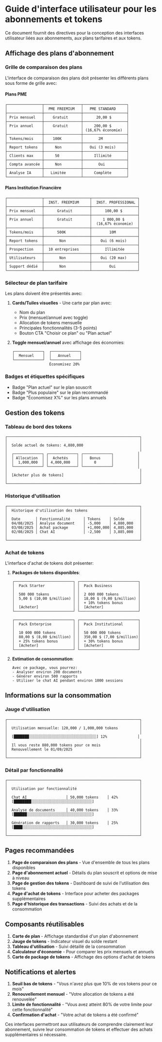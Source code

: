 # Guide d'interface utilisateur pour les abonnements et tokens

Ce document fournit des directives pour la conception des interfaces utilisateur liées aux abonnements, aux plans tarifaires et aux tokens.

## Affichage des plans d'abonnement

### Grille de comparaison des plans

L'interface de comparaison des plans doit présenter les différents plans sous forme de grille avec:

#### Plans PME

```
┌────────────────┬─────────────────┬────────────────────┐
│                │  PME FREEMIUM   │   PME STANDARD     │
├────────────────┼─────────────────┼────────────────────┤
│ Prix mensuel   │    Gratuit      │      20,00 $       │
├────────────────┼─────────────────┼────────────────────┤
│ Prix annuel    │    Gratuit      │     200,00 $       │
│                │                 │ (16,67% économie)  │
├────────────────┼─────────────────┼────────────────────┤
│ Tokens/mois    │    100K         │       2M           │
├────────────────┼─────────────────┼────────────────────┤
│ Report tokens  │     Non         │   Oui (3 mois)     │
├────────────────┼─────────────────┼────────────────────┤
│ Clients max    │     50          │     Illimité       │
├────────────────┼─────────────────┼────────────────────┤
│ Compta avancée │     Non         │       Oui          │
├────────────────┼─────────────────┼────────────────────┤
│ Analyse IA     │   Limitée       │     Complète       │
└────────────────┴─────────────────┴────────────────────┘
```

#### Plans Institution Financière

```
┌────────────────┬─────────────────────┬─────────────────────┐
│                │  INST. FREEMIUM     │  INST. PROFESSIONAL │
├────────────────┼─────────────────────┼─────────────────────┤
│ Prix mensuel   │      Gratuit        │      100,00 $       │
├────────────────┼─────────────────────┼─────────────────────┤
│ Prix annuel    │      Gratuit        │     1 000,00 $      │
│                │                     │  (16,67% économie)  │
├────────────────┼─────────────────────┼─────────────────────┤
│ Tokens/mois    │      500K           │        10M          │
├────────────────┼─────────────────────┼─────────────────────┤
│ Report tokens  │       Non           │    Oui (6 mois)     │
├────────────────┼─────────────────────┼─────────────────────┤
│ Prospection    │  10 entreprises     │      Illimitée      │
├────────────────┼─────────────────────┼─────────────────────┤
│ Utilisateurs   │       Non           │    Oui (20 max)     │
├────────────────┼─────────────────────┼─────────────────────┤
│ Support dédié  │       Non           │        Oui          │
└────────────────┴─────────────────────┴─────────────────────┘
```

### Sélecteur de plan tarifaire

Les plans doivent être présentés avec:

1. **Cards/Tuiles visuelles** - Une carte par plan avec:
   - Nom du plan
   - Prix (mensuel/annuel avec toggle)
   - Allocation de tokens mensuelle
   - Principales fonctionnalités (3-5 points)
   - Bouton CTA "Choisir ce plan" ou "Plan actuel"

2. **Toggle mensuel/annuel** avec affichage des économies:
   ```
   ┌─────────────┐  ┌─────────────┐
   │  Mensuel    │  │   Annuel    │
   └─────────────┘  └─────────────┘
                    Économisez 20%
   ```

### Badges et étiquettes spécifiques

- Badge "Plan actuel" sur le plan souscrit
- Badge "Plus populaire" sur le plan recommandé
- Badge "Économisez X%" sur les plans annuels

## Gestion des tokens

### Tableau de bord des tokens

```
┌─────────────────────────────────────────────────────────────┐
│                                                             │
│  Solde actuel de tokens: 4,880,000                          │
│                                                             │
│  ┌─────────────┐ ┌─────────────┐ ┌─────────────┐           │
│  │ Allocation  │ │  Achetés    │ │   Bonus     │           │
│  │  1,000,000  │ │ 4,000,000   │ │     0       │           │
│  └─────────────┘ └─────────────┘ └─────────────┘           │
│                                                             │
│  [Acheter plus de tokens]                                   │
│                                                             │
└─────────────────────────────────────────────────────────────┘
```

### Historique d'utilisation

```
┌─────────────────────────────────────────────────────────────┐
│  Historique d'utilisation des tokens                        │
│                                                             │
│  Date       │ Fonctionnalité      │ Tokens    │ Solde       │
│  04/08/2025 │ Analyse document    │ -5,000    │ 4,880,000   │
│  03/08/2025 │ Achat package       │ +1,000,000│ 4,885,000   │
│  02/08/2025 │ Chat AI             │ -2,500    │ 3,885,000   │
│                                                             │
└─────────────────────────────────────────────────────────────┘
```

### Achat de tokens

L'interface d'achat de tokens doit présenter:

1. **Packages de tokens disponibles**:
   ```
   ┌───────────────────────────┐ ┌───────────────────────────┐
   │  Pack Starter             │ │  Pack Business            │
   │                           │ │                           │
   │  500 000 tokens           │ │  2 000 000 tokens         │
   │  5,00 $ (10,00 $/million) │ │  18,00 $ (9,00 $/million) │
   │                           │ │  + 10% tokens bonus       │
   │  [Acheter]                │ │  [Acheter]                │
   └───────────────────────────┘ └───────────────────────────┘
   ```
   ```
   ┌───────────────────────────┐ ┌───────────────────────────┐
   │  Pack Enterprise          │ │  Pack Institutional       │
   │                           │ │                           │
   │  10 000 000 tokens        │ │  50 000 000 tokens        │
   │  80,00 $ (8,00 $/million) │ │  350,00 $ (7,00 $/million)│
   │  + 25% tokens bonus       │ │  + 30% tokens bonus       │
   │  [Acheter]                │ │  [Acheter]                │
   └───────────────────────────┘ └───────────────────────────┘
   ```

2. **Estimation de consommation**:
   ```
   Avec ce package, vous pourrez:
   - Analyser environ 200 documents
   - Générer environ 500 rapports
   - Utiliser le chat AI pendant environ 1000 sessions
   ```

## Informations sur la consommation

### Jauge d'utilisation

```
┌─────────────────────────────────────────────────────────────┐
│                                                             │
│  Utilisation mensuelle: 120,000 / 1,000,000 tokens          │
│                                                             │
│  [███████░░░░░░░░░░░░░░░░░░░░░░░░░░░░░░░] 12%              │
│                                                             │
│  Il vous reste 880,000 tokens pour ce mois                  │
│  Renouvellement le 01/09/2025                               │
│                                                             │
└─────────────────────────────────────────────────────────────┘
```

### Détail par fonctionnalité

```
┌─────────────────────────────────────────────────────────────┐
│                                                             │
│  Utilisation par fonctionnalité                             │
│                                                             │
│  Chat AI                  │ 50,000 tokens    │ 42%          │
│  [████████░░░░░░░░░░░░░░░░░░░░░░░░░░░░]                     │
│                                                             │
│  Analyse de documents     │ 40,000 tokens    │ 33%          │
│  [██████░░░░░░░░░░░░░░░░░░░░░░░░░░░░░░]                     │
│                                                             │
│  Génération de rapports   │ 30,000 tokens    │ 25%          │
│  [████░░░░░░░░░░░░░░░░░░░░░░░░░░░░░░░░]                     │
│                                                             │
└─────────────────────────────────────────────────────────────┘
```

## Pages recommandées

1. **Page de comparaison des plans** - Vue d'ensemble de tous les plans disponibles
2. **Page d'abonnement actuel** - Détails du plan souscrit et options de mise à niveau
3. **Page de gestion des tokens** - Dashboard de suivi de l'utilisation des tokens
4. **Page d'achat de tokens** - Interface pour acheter des packages supplémentaires
5. **Page d'historique des transactions** - Suivi des achats et de la consommation

## Composants réutilisables

1. **Carte de plan** - Affichage standardisé d'un plan d'abonnement
2. **Jauge de tokens** - Indicateur visuel du solde restant
3. **Tableau d'utilisation** - Suivi détaillé de la consommation
4. **Calculateur d'économie** - Pour comparer les prix mensuels et annuels
5. **Carte de package de tokens** - Affichage des options d'achat de tokens

## Notifications et alertes

1. **Seuil bas de tokens** - "Vous n'avez plus que 10% de vos tokens pour ce mois"
2. **Renouvellement mensuel** - "Votre allocation de tokens a été renouvelée"
3. **Limite de fonctionnalité** - "Vous avez atteint 80% de votre limite pour cette fonctionnalité"
4. **Confirmation d'achat** - "Votre achat de tokens a été confirmé"

Ces interfaces permettront aux utilisateurs de comprendre clairement leur abonnement, suivre leur consommation de tokens et effectuer des achats supplémentaires si nécessaire.
